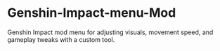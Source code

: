 # Genshin-Impact-menu-Mod
Genshin Impact mod menu for adjusting visuals, movement speed, and gameplay tweaks with a custom tool.
